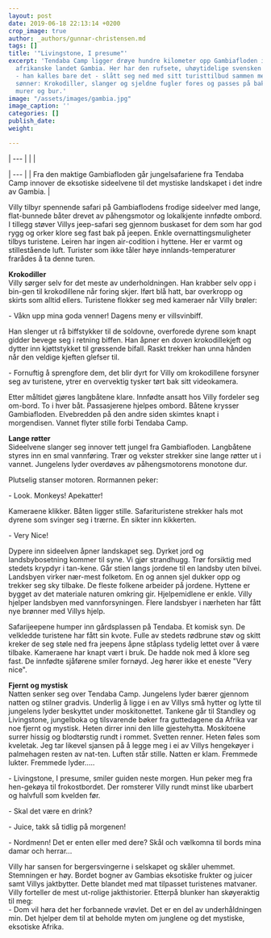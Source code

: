 ```yaml
---
layout: post
date: 2019-06-18 22:13:14 +0200
crop_image: true
author: _authors/gunnar-christensen.md
tags: []
title: '"Livingstone, I presume"'
excerpt: 'Tendaba Camp ligger drøye hundre kilometer opp Gambiafloden i det lille
  afrikanske landet Gambia. Her har den rufsete, uhøytidelige svensken Villy (60)
  - han kalles bare det - slått seg ned med sitt turisttilbud sammen med to voksne
  sønner: Krokodiller, slanger og sjeldne fugler fores og passes på bak dertil egnede
  murer og bur.'
image: "/assets/images/gambia.jpg"
image_caption: ''
categories: []
publish_date: 
weight: 

---
```


| --- |
|  |

| --- |
| Fra den maktige Gambiafloden går jungelsafariene fra Tendaba Camp innover de eksotiske sideelvene til det mystiske landskapet i det indre av Gambia. |

Villy tilbyr spennende safari på Gambiaflodens frodige sideelver med lange, flat-bunnede båter drevet av påhengsmotor og lokalkjente innfødte ombord. I tillegg støver Villys jeep-safari seg gjennom buskaset for dem som har god rygg og orker klore seg fast bak på jeepen. Enkle overnattingsmuligheter tilbys turistene. Leiren har ingen air-codition i hyttene. Her er varmt og stillestående luft. Turister som ikke tåler høye innlands-temperaturer frarådes å ta denne turen.

**Krokodiller**  
Villy sørger selv for det meste av underholdningen. Han krabber selv opp i bin-gen til krokodillene når foring skjer. Iført blå hatt, bar overkropp og skirts som alltid ellers. Turistene flokker seg med kameraer når Villy brøler:

\- Våkn upp mina goda venner! Dagens meny er villsvinbiff.

Han slenger ut rå biffstykker til de soldovne, overforede dyrene som knapt gidder bevege seg i retning biffen. Han åpner en doven krokodillekjeft og dytter inn kjøttstykket til grøssende bifall. Raskt trekker han unna hånden når den veldige kjeften glefser til.

\- Fornuftig å sprengfore dem, det blir dyrt for Villy om krokodillene forsyner seg av turistene, ytrer en overvektig tysker tørt bak sitt videokamera.

Etter måltidet gjøres langbåtene klare. Innfødte ansatt hos Villy fordeler seg om-bord. To i hver båt. Passasjerene hjelpes ombord. Båtene krysser Gambiafloden. Elvebredden på den andre siden skimtes knapt i morgendisen. Vannet flyter stille forbi Tendaba Camp.

**Lange røtter**  
Sideelvene slanger seg innover tett jungel fra Gambiafloden. Langbåtene styres inn en smal vannføring. Trær og vekster strekker sine lange røtter ut i vannet. Jungelens lyder overdøves av påhengsmotorens monotone dur.

Plutselig stanser motoren. Rormannen peker:

\- Look. Monkeys! Apekatter!

Kameraene klikker. Båten ligger stille. Safarituristene strekker hals mot dyrene som svinger seg i trærne. En sikter inn kikkerten.

\- Very Nice!

Dypere inn sideelven åpner landskapet seg. Dyrket jord og landsbybosetning kommer til syne. Vi gjør strandhugg. Trør forsiktig med stedets krypdyr i tan-kene. Går stien langs jordene til en landsby uten bilvei. Landsbyen virker nær-mest folketom. En og annen sjel dukker opp og trekker seg sky tilbake. De fleste folkene arbeider på jordene. Hyttene er bygget av det materiale naturen omkring gir. Hjelpemidlene er enkle. Villy hjelper landsbyen med vannforsyningen. Flere landsbyer i nærheten har fått nye brønner med Villys hjelp.

Safarijeepene humper inn gårdsplassen på Tendaba. Et komisk syn. De velkledde turistene har fått sin kvote. Fulle av stedets rødbrune støv og skitt kreker de seg støle ned fra jeepens åpne ståplass tydelig lettet over å være tilbake. Kameraene har knapt vært i bruk. De hadde nok med å klore seg fast. De innfødte sjåførene smiler fornøyd. Jeg hører ikke et eneste "Very nice".

**Fjernt og mystisk**  
Natten senker seg over Tendaba Camp. Jungelens lyder bærer gjennom natten og stilner gradvis. Underlig å ligge i en av Villys små hytter og lytte til jungelens lyder beskyttet under moskitonettet. Tankene går til Standley og Livingstone, jungelboka og tilsvarende bøker fra guttedagene da Afrika var noe fjernt og mystisk. Heten dirrer inni den lille gjestehytta. Moskitoene surrer hissig og blodtørstig rundt i rommet. Svetten renner. Heten føles som kveletak. Jeg tar likevel sjansen på å legge meg i ei av Villys hengekøyer i palmehagen resten av nat-ten. Luften står stille. Natten er klam. Fremmede lukter. Fremmede lyder.....

\- Livingstone, I presume, smiler guiden neste morgen. Hun peker meg fra hen-gekøya til frokostbordet. Der romsterer Villy rundt minst like ubarbert og halvfull som kvelden før.

\- Skal det være en drink?

\- Juice, takk så tidlig på morgenen!

\- Nordmenn! Det er enten eller med dere? Skål och vælkomna til bords mina damar och herrar...

Villy har sansen for bergersvingerne i selskapet og skåler uhemmet. Stemningen er høy. Bordet bogner av Gambias eksotiske frukter og juicer samt Villys jaktbytter. Dette blandet med mat tilpasset turistenes matvaner. Villy forteller de mest ut-rolige jakthistorier. Etterpå blunker han skøyeraktig til meg:  
\- Dom vil høra det her forbannede vrøvlet. Det er en del av underhåldningen min. Det hjelper dem til at beholde myten om junglene og det mystiske, eksotiske Afrika.
